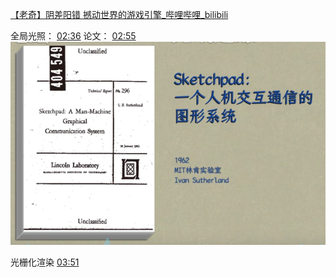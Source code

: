 [【老奇】阴差阳错 撼动世界的游戏引擎\_哔哩哔哩\_bilibili](https://www.bilibili.com/video/BV1Hk4y1q7Rz/?spm_id_from=333.337.search-card.all.click&vd_source=f8bf73f9a2b495eaf6f8446fa6016bc7)

全局光照：
[02:36](https://www.bilibili.com/video/BV1Hk4y1q7Rz/?spm_id_from=333.337.search-card.all.click&vd_source=f8bf73f9a2b495eaf6f8446fa6016bc7#t=156.624298)
论文：
[02:55](https://www.bilibili.com/video/BV1Hk4y1q7Rz/?spm_id_from=333.337.search-card.all.click&vd_source=f8bf73f9a2b495eaf6f8446fa6016bc7#t=175.978438)
![](https://raw.githubusercontent.com/acdefg/cdn/main/obsidian/202407302019121.png)

光栅化渲染
[03:51](https://www.bilibili.com/video/BV1Hk4y1q7Rz/?spm_id_from=333.337.search-card.all.click&vd_source=f8bf73f9a2b495eaf6f8446fa6016bc7#t=231.825882)
